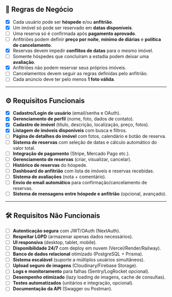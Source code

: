 ## 📖 **Regras de Negócio**

* [x] Cada usuário pode ser **hóspede** e/ou **anfitrião**.
* [x] Um imóvel só pode ser reservado em **datas disponíveis**.
* [ ] Uma reserva só é confirmada após **pagamento aprovado**.
* [ ] Anfitriões podem definir **preço por noite**, **mínimo de diárias** e **política de cancelamento**.
* [x] Reservas devem impedir **conflitos de datas** para o mesmo imóvel.
* [ ] Somente hóspedes que concluíram a estadia podem deixar uma **avaliação**.
* [x] Anfitriões não podem reservar seus próprios imóveis.
* [ ] Cancelamentos devem seguir as regras definidas pelo anfitrião.
* [ ] Cada anúncio deve ter pelo menos **1 foto válida**.

---

## ⚙️ **Requisitos Funcionais**

* [x] **Cadastro/Login de usuário** (email/senha e OAuth).
* [x] **Gerenciamento de perfil** (nome, foto, dados de contato).
* [x] **Cadastro de imóvel** (título, descrição, localização, preço, fotos).
* [x] **Listagem de imóveis disponíveis** com busca e filtros.
* [ ] **Página de detalhes do imóvel** com fotos, calendário e botão de reserva.
* [ ] **Sistema de reservas** com seleção de datas e cálculo automático do valor total.
* [ ] **Integração de pagamento** (Stripe, Mercado Pago etc.).
* [ ] **Gerenciamento de reservas** (criar, visualizar, cancelar).
* [ ] **Histórico de reservas** do hóspede.
* [ ] **Dashboard do anfitrião** com lista de imóveis e reservas recebidas.
* [ ] **Sistema de avaliações** (nota + comentário).
* [ ] **Envio de email automático** para confirmação/cancelamento de reservas.
* [ ] **Sistema de mensagens entre hóspede e anfitrião** (opcional, avançado).

---

## 🛠️ **Requisitos Não Funcionais**

* [ ] **Autenticação segura** com JWT/OAuth (NextAuth).
* [ ] **Respeitar LGPD** (armazenar apenas dados necessários).
* [ ] **UI responsiva** (desktop, tablet, mobile).
* [ ] **Disponibilidade 24/7** com deploy em nuvem (Vercel/Render/Railway).
* [ ] **Banco de dados relacional** otimizado (PostgreSQL + Prisma).
* [ ] **Sistema escalável** (suporte a múltiplos usuários simultâneos).
* [ ] **Upload seguro de imagens** (Cloudinary/Firebase Storage).
* [ ] **Logs e monitoramento** para falhas (Sentry/LogRocket opcional).
* [ ] **Desempenho otimizado** (lazy loading de imagens, cache de consultas).
* [ ] **Testes automatizados** (unitários e integração, opcional).
* [ ] **Documentação da API** (Swagger ou Postman).
